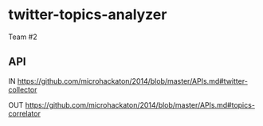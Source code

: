 twitter-topics-analyzer
=======================

Team #2

API
-----------

IN https://github.com/microhackaton/2014/blob/master/APIs.md#twitter-collector

OUT https://github.com/microhackaton/2014/blob/master/APIs.md#topics-correlator

